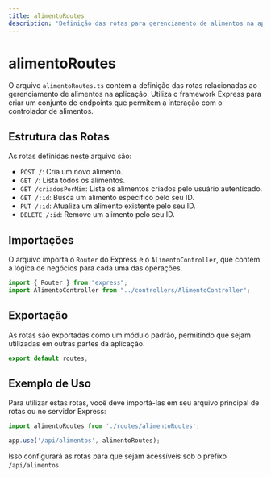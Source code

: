 ```yaml
---
title: alimentoRoutes
description: 'Definição das rotas para gerenciamento de alimentos na aplicação.'
---
```


# alimentoRoutes

O arquivo `alimentoRoutes.ts` contém a definição das rotas relacionadas ao gerenciamento de alimentos na aplicação. Utiliza o framework Express para criar um conjunto de endpoints que permitem a interação com o controlador de alimentos.

## Estrutura das Rotas

As rotas definidas neste arquivo são:

- `POST /`: Cria um novo alimento.
- `GET /`: Lista todos os alimentos.
- `GET /criadosPorMim`: Lista os alimentos criados pelo usuário autenticado.
- `GET /:id`: Busca um alimento específico pelo seu ID.
- `PUT /:id`: Atualiza um alimento existente pelo seu ID.
- `DELETE /:id`: Remove um alimento pelo seu ID.

## Importações

O arquivo importa o `Router` do Express e o `AlimentoController`, que contém a lógica de negócios para cada uma das operações.

```typescript
import { Router } from "express";
import AlimentoController from "../controllers/AlimentoController";
```

## Exportação

As rotas são exportadas como um módulo padrão, permitindo que sejam utilizadas em outras partes da aplicação.

```typescript
export default routes;
```

## Exemplo de Uso

Para utilizar estas rotas, você deve importá-las em seu arquivo principal de rotas ou no servidor Express:

```typescript
import alimentoRoutes from './routes/alimentoRoutes';

app.use('/api/alimentos', alimentoRoutes);
```

Isso configurará as rotas para que sejam acessíveis sob o prefixo `/api/alimentos`.